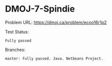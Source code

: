 # DMOJ-7-Spindie

Problem URL:
  https://dmoj.ca/problem/ecoo16r1p2
  
Test Status:
  
    Fully passed
    
Branches:

    master: Fully passed. Java. Netbeans Project.
    
    
